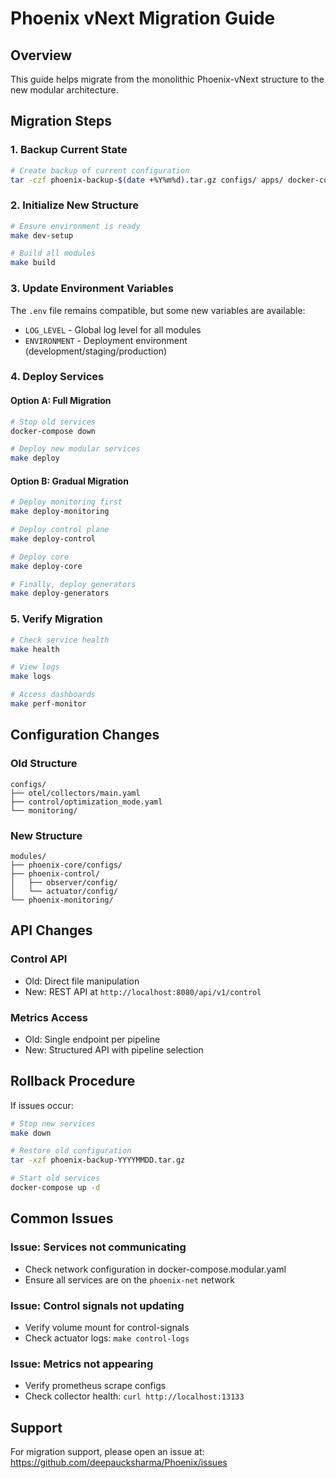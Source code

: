 # Phoenix vNext Migration Guide

## Overview
This guide helps migrate from the monolithic Phoenix-vNext structure to the new modular architecture.

## Migration Steps

### 1. Backup Current State
```bash
# Create backup of current configuration
tar -czf phoenix-backup-$(date +%Y%m%d).tar.gz configs/ apps/ docker-compose.yaml
```

### 2. Initialize New Structure
```bash
# Ensure environment is ready
make dev-setup

# Build all modules
make build
```

### 3. Update Environment Variables
The `.env` file remains compatible, but some new variables are available:
- `LOG_LEVEL` - Global log level for all modules
- `ENVIRONMENT` - Deployment environment (development/staging/production)

### 4. Deploy Services

#### Option A: Full Migration
```bash
# Stop old services
docker-compose down

# Deploy new modular services
make deploy
```

#### Option B: Gradual Migration
```bash
# Deploy monitoring first
make deploy-monitoring

# Deploy control plane
make deploy-control

# Deploy core
make deploy-core

# Finally, deploy generators
make deploy-generators
```

### 5. Verify Migration
```bash
# Check service health
make health

# View logs
make logs

# Access dashboards
make perf-monitor
```

## Configuration Changes

### Old Structure
```
configs/
├── otel/collectors/main.yaml
├── control/optimization_mode.yaml
└── monitoring/
```

### New Structure
```
modules/
├── phoenix-core/configs/
├── phoenix-control/
│   ├── observer/config/
│   └── actuator/config/
└── phoenix-monitoring/
```

## API Changes

### Control API
- Old: Direct file manipulation
- New: REST API at `http://localhost:8080/api/v1/control`

### Metrics Access
- Old: Single endpoint per pipeline
- New: Structured API with pipeline selection

## Rollback Procedure

If issues occur:
```bash
# Stop new services
make down

# Restore old configuration
tar -xzf phoenix-backup-YYYYMMDD.tar.gz

# Start old services
docker-compose up -d
```

## Common Issues

### Issue: Services not communicating
- Check network configuration in docker-compose.modular.yaml
- Ensure all services are on the `phoenix-net` network

### Issue: Control signals not updating
- Verify volume mount for control-signals
- Check actuator logs: `make control-logs`

### Issue: Metrics not appearing
- Verify prometheus scrape configs
- Check collector health: `curl http://localhost:13133`

## Support
For migration support, please open an issue at:
https://github.com/deepaucksharma/Phoenix/issues